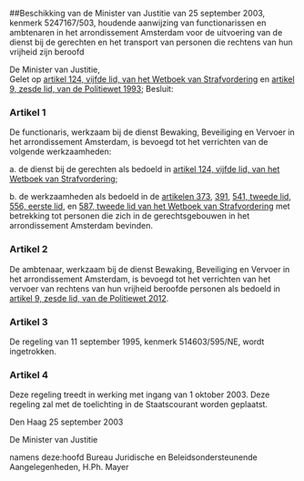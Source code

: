 <meta http-equiv='Content-Type' content='text/html; charset=utf-8' />

##Beschikking van de Minister van Justitie van 25 september 2003, kenmerk 5247167/503, houdende aanwijzing van functionarissen en ambtenaren in het arrondissement Amsterdam voor de uitvoering van de dienst bij de gerechten en het transport van personen die rechtens van hun vrijheid zijn beroofd

De Minister van Justitie,  
Gelet op [artikel 124, vijfde lid, van het Wetboek van Strafvordering](../../../../../../../../wet/wet/van/15/januari/1921/BWBR0001903/README.md) en [artikel 9, zesde lid, van de Politiewet 1993](../../../../../../../../wet/politiewet/1993/BWBR0006299/README.md);
Besluit:    

### Artikel  1  

De functionaris, werkzaam bij de dienst Bewaking, Beveiliging en Vervoer in het arrondissement Amsterdam, is bevoegd tot het verrichten van de volgende werkzaamheden: 

a. de dienst bij de gerechten als bedoeld in [artikel 124, vijfde lid, van het Wetboek van Strafvordering](../../../../../../../../wet/wet/van/15/januari/1921/BWBR0001903/README.md);  

b. de werkzaamheden als bedoeld in de [artikelen 373](../../../../../../../../wet/wet/van/15/januari/1921/BWBR0001903/README.md), [391](../../../../../../../../wet/wet/van/15/januari/1921/BWBR0001903/README.md), [541, tweede lid](../../../../../../../../wet/wet/van/15/januari/1921/BWBR0001903/README.md),[ 556, eerste lid](../../../../../../../../wet/wet/van/15/januari/1921/BWBR0001903/README.md), en [587, tweede lid van het Wetboek van Strafvordering](../../../../../../../../wet/wet/van/15/januari/1921/BWBR0001903/README.md) met betrekking tot personen die zich in de gerechtsgebouwen in het arrondissement Amsterdam bevinden.   

### Artikel  2  

De ambtenaar, werkzaam bij de dienst Bewaking, Beveiliging en Vervoer in het arrondissement Amsterdam, is bevoegd tot het verrichten van het vervoer van rechtens van hun vrijheid beroofde personen als bedoeld in [artikel 9, zesde lid, van de Politiewet 2012](../../../../../../../../wet/politiewet/2012/BWBR0031788/README.md). 

### Artikel  3  

De regeling van 11 september 1995, kenmerk 514603/595/NE, wordt ingetrokken. 

### Artikel  4  

Deze regeling treedt in werking met ingang van 1 oktober 2003. 
Deze regeling zal met de toelichting in de Staatscourant worden geplaatst.   

Den Haag 
25 september 2003    

De 
Minister van Justitie  

namens deze:hoofd Bureau Juridische en Beleidsondersteunende Aangelegenheden, 
H.Ph. Mayer      
